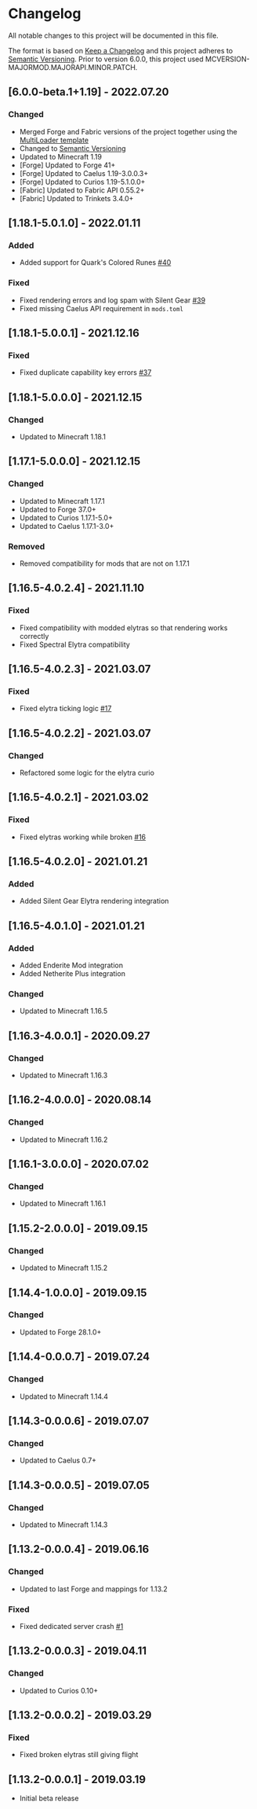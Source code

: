 # Changelog
All notable changes to this project will be documented in this file.

The format is based on [Keep a Changelog](http://keepachangelog.com/en/1.0.0/) and this project adheres to [Semantic Versioning](http://semver.org/spec/v2.0.0.html).
Prior to version 6.0.0, this project used MCVERSION-MAJORMOD.MAJORAPI.MINOR.PATCH.

## [6.0.0-beta.1+1.19] - 2022.07.20
### Changed
- Merged Forge and Fabric versions of the project together using the [MultiLoader template](https://github.com/jaredlll08/MultiLoader-Template)
- Changed to [Semantic Versioning](http://semver.org/spec/v2.0.0.html)
- Updated to Minecraft 1.19
- [Forge] Updated to Forge 41+
- [Forge] Updated to Caelus 1.19-3.0.0.3+
- [Forge] Updated to Curios 1.19-5.1.0.0+
- [Fabric] Updated to Fabric API 0.55.2+
- [Fabric] Updated to Trinkets 3.4.0+

## [1.18.1-5.0.1.0] - 2022.01.11
### Added
- Added support for Quark's Colored Runes [#40](https://github.com/TheIllusiveC4/CuriousElytra/issues/40)
### Fixed
- Fixed rendering errors and log spam with Silent Gear [#39](https://github.com/TheIllusiveC4/CuriousElytra/issues/39)
- Fixed missing Caelus API requirement in `mods.toml`

## [1.18.1-5.0.0.1] - 2021.12.16
### Fixed
- Fixed duplicate capability key errors [#37](https://github.com/TheIllusiveC4/CuriousElytra/issues/37)

## [1.18.1-5.0.0.0] - 2021.12.15
### Changed
- Updated to Minecraft 1.18.1

## [1.17.1-5.0.0.0] - 2021.12.15
### Changed
- Updated to Minecraft 1.17.1
- Updated to Forge 37.0+
- Updated to Curios 1.17.1-5.0+
- Updated to Caelus 1.17.1-3.0+
### Removed
- Removed compatibility for mods that are not on 1.17.1

## [1.16.5-4.0.2.4] - 2021.11.10
### Fixed
- Fixed compatibility with modded elytras so that rendering works correctly
- Fixed Spectral Elytra compatibility

## [1.16.5-4.0.2.3] - 2021.03.07
### Fixed
- Fixed elytra ticking logic [#17](https://github.com/TheIllusiveC4/CuriousElytra/issues/17)

## [1.16.5-4.0.2.2] - 2021.03.07
### Changed
- Refactored some logic for the elytra curio

## [1.16.5-4.0.2.1] - 2021.03.02
### Fixed
- Fixed elytras working while broken [#16](https://github.com/TheIllusiveC4/CuriousElytra/issues/16)

## [1.16.5-4.0.2.0] - 2021.01.21
### Added
- Added Silent Gear Elytra rendering integration

## [1.16.5-4.0.1.0] - 2021.01.21
### Added
- Added Enderite Mod integration
- Added Netherite Plus integration
### Changed
- Updated to Minecraft 1.16.5

## [1.16.3-4.0.0.1] - 2020.09.27
### Changed
- Updated to Minecraft 1.16.3

## [1.16.2-4.0.0.0] - 2020.08.14
### Changed
- Updated to Minecraft 1.16.2

## [1.16.1-3.0.0.0] - 2020.07.02
### Changed
- Updated to Minecraft 1.16.1

## [1.15.2-2.0.0.0] - 2019.09.15
### Changed
- Updated to Minecraft 1.15.2

## [1.14.4-1.0.0.0] - 2019.09.15
### Changed
- Updated to Forge 28.1.0+

## [1.14.4-0.0.0.7] - 2019.07.24
### Changed
- Updated to Minecraft 1.14.4

## [1.14.3-0.0.0.6] - 2019.07.07
### Changed
- Updated to Caelus 0.7+

## [1.14.3-0.0.0.5] - 2019.07.05
### Changed
- Updated to Minecraft 1.14.3

## [1.13.2-0.0.0.4] - 2019.06.16
### Changed
- Updated to last Forge and mappings for 1.13.2
### Fixed
- Fixed dedicated server crash [#1](https://github.com/TheIllusiveC4/CuriousElytra/issues/1)

## [1.13.2-0.0.0.3] - 2019.04.11
### Changed
- Updated to Curios 0.10+

## [1.13.2-0.0.0.2] - 2019.03.29
### Fixed
- Fixed broken elytras still giving flight

## [1.13.2-0.0.0.1] - 2019.03.19
- Initial beta release
